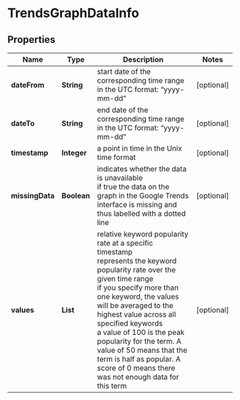 # TrendsGraphDataInfo


## Properties

| Name | Type | Description | Notes |
|------------ | ------------- | ------------- | -------------|
**dateFrom** | **String** | start date of the corresponding time range<br>in the UTC format: “yyyy-mm-dd” |[optional]|
**dateTo** | **String** | end date of the corresponding time range<br>in the UTC format: “yyyy-mm-dd” |[optional]|
**timestamp** | **Integer** | a point in time in the Unix time format |[optional]|
**missingData** | **Boolean** | indicates whether the data is unavailable<br>if true the data on the graph in the Google Trends interface is missing and thus labelled with a dotted line |[optional]|
**values** | **List<Double>** | relative keyword popularity rate at a specific timestamp<br>represents the keyword popularity rate over the given time range<br>if you specify more than one keyword, the values will be averaged to the highest value across all specified keywords<br>a value of 100 is the peak popularity for the term. A value of 50 means that the term is half as popular. A score of 0 means there was not enough data for this term |[optional]|
